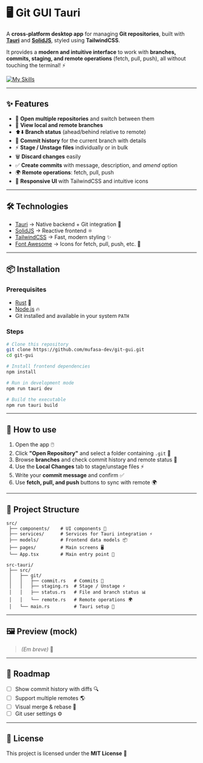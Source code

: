 
# 🖥️ Git GUI Tauri

A **cross-platform desktop app** for managing **Git repositories**, built with **[Tauri](https://tauri.app/)** and **[SolidJS](https://www.solidjs.com/)**, styled using **TailwindCSS**.

It provides a **modern and intuitive interface** to work with **branches, commits, staging, and remote operations** (fetch, pull, push), all without touching the terminal! ⚡

[![My Skills](https://skillicons.dev/icons?i=tauri,rust,solidjs,ts,tailwind)](https://skillicons.dev)

---

## ✨ Features

* 📂 **Open multiple repositories** and switch between them
* 🌿 **View local and remote branches**
* ⬆️⬇️ **Branch status** (ahead/behind relative to remote)
* 📝 **Commit history** for the current branch with details
* ⚡ **Stage / Unstage files** individually or in bulk
* 🗑️ **Discard changes** easily
* ✅ **Create commits** with message, description, and *amend* option
* 🌍 **Remote operations**: fetch, pull, push
* 🎨 **Responsive UI** with TailwindCSS and intuitive icons

---

## 🛠️ Technologies

* [Tauri](https://tauri.app/) → Native backend + Git integration 🦀
* [SolidJS](https://www.solidjs.com/) → Reactive frontend ⚛️
* [TailwindCSS](https://tailwindcss.com/) → Fast, modern styling ✨
* [Font Awesome](https://fontawesome.com/) → Icons for fetch, pull, push, etc. 🎨

---

## 📦 Installation

### Prerequisites

* [Rust](https://www.rust-lang.org/) 🦀
* [Node.js](https://nodejs.org/) 🔥
* Git installed and available in your system `PATH`

### Steps

```bash
# Clone this repository
git clone https://github.com/mufasa-dev/git-gui.git
cd git-gui

# Install frontend dependencies
npm install

# Run in development mode
npm run tauri dev

# Build the executable
npm run tauri build
```

---

## 🚀 How to use

1. Open the app 🖱️
2. Click **"Open Repository"** and select a folder containing `.git` 📂
3. Browse **branches** and check commit history and remote status 🌿
4. Use the **Local Changes** tab to stage/unstage files ⚡
5. Write your **commit message** and confirm ✅
6. Use **fetch, pull, and push** buttons to sync with remote 🌍

---

## 📂 Project Structure

```
src/
 ├── components/    # UI components 🎨
 ├── services/      # Services for Tauri integration ⚡
 ├── models/        # Frontend data models 📦
 ├── pages/         # Main screens 🖥️
 └── App.tsx        # Main entry point 🚀

src-tauri/
 ├── src/
 │   ├── git/
 │   │   ├── commit.rs   # Commits 📝
 │   │   ├── staging.rs  # Stage / Unstage ⚡
 │   │   ├── status.rs   # File and branch status 📊
 │   │   └── remote.rs   # Remote operations 🌍
 │   └── main.rs         # Tauri setup 🦀
```

---

## 🖼️ Preview (mock)

> *(Em breve)* 📸

---

## 📌 Roadmap

* [ ] Show commit history with diffs 🔍
* [ ] Support multiple remotes 🌎
* [ ] Visual merge & rebase 🧩
* [ ] Git user settings ⚙️

---

## 📜 License

This project is licensed under the **MIT License** 💖
